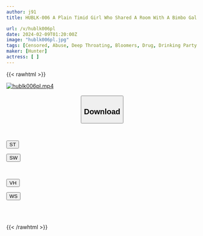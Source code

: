```yaml
---
author: j91
title: HUBLK-006 A Plain Timid Girl Who Shared A Room With A Bimbo Gal On A School Trip Was Forced To Have Sex With A Boy And Lost Her Virginity.

url: /v/hublk006pl
date: 2024-02-09T01:20:00Z
image: "hublk006pl.jpg"
tags: [Censored, Abuse, Deep Throating, Bloomers, Drug, Drinking Party	]
maker: [Hunter]
actress: [ ]
---
```



{{< rawhtml >}}

<div class="video" data-videoid="KXk021xplwH0GX6">
    <a href="javascript:;">
        <img src="/v/hublk006pl/hublk006pl.jpg" width="WIDTH" height="HEIGHT" alt="hublk006pl.mp4" loading="lazy">
    </a>
</div>

<script type="text/javascript" src="https://j91.asia/asset/on-demand-st.js"></script>

<br>
  <link rel="stylesheet" href="https://j91.asia/asset/bs5.css">
  
  <center>
  <button class="btn btn-primary" type="button" data-bs-toggle="collapse" data-bs-target=".multi-collapse" aria-expanded="false" aria-controls="multiCollapseExample1 multiCollapseExample2"><h2>Download</h2></button></center>
</p>
<div class="row">
  <div class="col">
    <div class="collapse multi-collapse" id="multiCollapseExample1">
      <div class="card card-body">
	      	      <br>
<div class="buttons">  
<p><a href="https://streamtape.to/v/KXk021xplwH0GX6" target="_blank"><button class="btn-hover color-3"><i class="fa fa-download"></i> ST</button></a></p>
<p><a href="https://flaswish.com/hve1ij3aiz18" target="_blank"><button class="btn-hover color-2"><i class="fa fa-download"></i> SW</button></a></p></div>
    </div>
  </div>
</div>
  <div class="col">
    <div class="collapse multi-collapse" id="multiCollapseExample2">
      <div class="card card-body">
	      <br>
<div class="buttons">
<p><a href="javascript:;" target="_blank"><button class="btn-hover color-9"><i class="fa fa-download"></i> VH</button></a></p>
<p><a href="javascript:;" target="_blank"><button class="btn-hover color-8"><i class="fa fa-download"></i> WS</button></a></p></div>
<br><br>
      </div>
    </div>
  </div>
</div>

{{< /rawhtml >}}